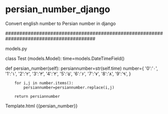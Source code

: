 # persian_number_django
Convert english number to Persian number in django 

########################################################################################

models.py 

class Test (models.Model):
  time=models.DateTimeField()
  
  def persian_number(self):
        persiannumber=str(self.time)
        number={
            '0':'۰',
            '1':'۱',
            '2':'۲',
            '3':'۳',
            '4':'۴',
            '5':'۵',
            '6':'۶',
            '7':'۷',
            '8':'۸',
            '9':'۹',
       }

        for i,j in number.items():
            persiannumber=persiannumber.replace(i,j)
            
        return persiannumber

Template.html
{{persian_number}}

